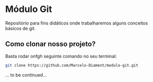 # Módulo Git
Repositório para fins didáticos onde trabalharemos alguns conceitos básicos de git.

## Como clonar nosso projeto?
Basta rodar onfgh seguinte comando no seu terminal:
```sh
git clone https://github.com/Marcelo-Diament/modulo-git.git
```

... to be continued...